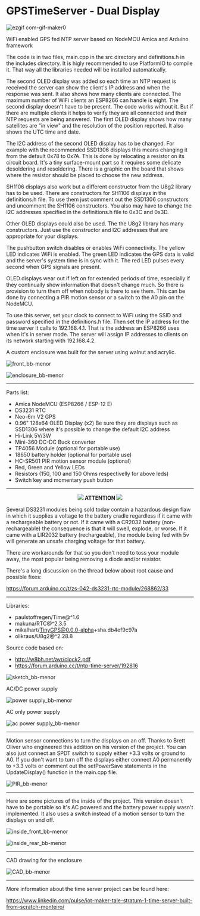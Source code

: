 # GPSTimeServer - Dual Display

![ezgif com-gif-maker0](https://user-images.githubusercontent.com/38574378/117382664-69117f00-aeb5-11eb-818f-4dcee22dbfc9.gif)

WiFi enabled GPS fed NTP server based on NodeMCU Amica and Arduino framework

The code is in two files, main.cpp in the src directory and definitions.h in the includes directory. 
It is higly recommended to use PlatformIO to compile it. That way all the libraries needed will be 
installed automatically. 

The second OLED display was added so each time an NTP request is received the server can show 
the client's IP address and when the response was sent. It also shows how many clients are connected. 
The maximum number of WiFi clients an ESP8266 can handle is eight. The second display doesn't have to be 
present. The code works without it. But if there are multiple clients it helps to verify they are all
connected and their NTP requests are being answered. The first OLED display shows how many satellites 
are "in view" and the resolution of the position reported. It also shows the UTC time and date.

The I2C address of the second OLED display has to be changed. For example with the recommended SSD1306 
displays this means changing it from the default 0x78 to 0x7A. This is done by relocating a resistor 
on its circuit board. It's a tiny surface-mount part so it requires some delicate desoldering and 
resoldering. There is a graphic on the board that shows where the resistor should be placed to choose 
the new address.

SH1106 displays also work but a different constructor from the U8g2 library has to be used. There are 
constructors for SH1106 displays in the definitions.h file. To use them just comment out the SSD1306 
constructors and uncomment the SH1106 constructors. You also may have to change the I2C addresses
specified in the definitions.h file to 0x3C and 0x3D.

Other OLED displays could also be used. The the U8g2 library has many constructors. Just use the 
constructor and I2C addresses that are appropriate for your displays.

The pushbutton switch disables or enables WiFi connectivity. The yellow LED indicates WiFi is enabled.
The green LED indicates the GPS data is valid and the server's system time is in sync with it. The red 
LED pulses every second when GPS signals are present. 

OLED displays wear out if left on for extended periods of time, especially if they continually show 
information that doesn't change much. So there is provision to turn them off when nobody is there to see them. 
This can be done by connecting a PIR motion sensor or a switch to the A0 pin on the NodeMCU. 

To use this server, set your clock to connect to WiFi using the SSID and password specified in the 
definitions.h file. Then set the IP address for the time server it calls to 192.168.4.1. That is the 
address an ESP8266 uses when it's in server mode. The server will assign IP addresses to clients on 
its network starting with 192.168.4.2.

A custom enclosure was built for the server using walnut and acrylic. 

![front_bb-menor](https://github.com/Montecri/GPSTimeServer/blob/Dual-Display/images/IMG_2770.jpg)

![enclosure_bb-menor](https://github.com/Montecri/GPSTimeServer/blob/Dual-Display/images/IMG_2849.JPG)

---

Parts list:

- Amica NodeMCU (ESP8266 / ESP-12 E)
- DS3231 RTC
- Neo-6m V2 GPS
- 0.96" 128x64 OLED Display (x2) 
  Be sure they are displays such as SSD1306 where it's possible to change the default I2C address
- Hi-Link 5V/3W
- Mini-360 DC-DC Buck converter
- TP4056 Module (optional for portable use)
- 18650 battery holder (optional for portable use)
- HC-SR501 PIR motion sensor module (optional)
- Red, Green and Yellow LEDs
- Resistors (150, 100 and 150 Ohms respectivelly for above leds)
- Switch key and momentary push button

---

<p align="center"><img src="https://user-images.githubusercontent.com/38574378/132773469-08fb7b59-2f9d-4641-9665-c8d50d3904bc.png"><b>   ATTENTION   </b><img src="https://user-images.githubusercontent.com/38574378/132773469-08fb7b59-2f9d-4641-9665-c8d50d3904bc.png"></p> 

Several DS3231 modules being sold today contain a hazardous design flaw in which it supplies a voltage to the battery cradle regardless if it came with 
a rechargeable battery or not. If it came with a CR2032 battery (non-rechargeable) the consequence is that it will swell, explode, or worse. If it came 
with a LIR2032 battery (rechargeable), the module being fed with 5v will generate an unsafe charging voltage for that battery.

There are workarounds for that so you don't need to toss your module away, the most popular being removing a diode and/or resistor.

There's a long discussion on the thread below about root cause and possible fixes:

https://forum.arduino.cc/t/zs-042-ds3231-rtc-module/268862/33

---

Libraries:

-	paulstoffregen/Time@^1.6
-	makuna/RTC@^2.3.5
-	mikalhart/TinyGPS@0.0.0-alpha+sha.db4ef9c97a
-	olikraus/U8g2@^2.28.8

Source code based on:

- http://w8bh.net/avr/clock2.pdf
- https://forum.arduino.cc/t/ntp-time-server/192816

![sketch_bb-menor](https://github.com/Montecri/GPSTimeServer/blob/Dual-Display/images/DualDisplay.png)

AC/DC power supply

![power supply_bb-menor](https://user-images.githubusercontent.com/38574378/117375897-6a877b00-aea6-11eb-8022-d2b06e11bd37.png)

AC only power supply

![ac power supply_bb-menor](https://github.com/Montecri/GPSTimeServer/blob/Dual-Display/images/Power.png)

---

Motion sensor connections to turn the displays on an off. Thanks to Brett Oliver who engineered this addition on his version
of the project. You can also just connect an SPDT switch to supply either +3.3 volts or ground to A0. If you don't want to 
turn off the displays either connect A0 permanently to +3.3 volts or comment out the setPowerSave statements in the UpdateDisplay() 
function in the main.cpp file.

![PIR_bb-menor](https://github.com/Montecri/GPSTimeServer/blob/Dual-Display/images/PIR.png)

---

Here are some pictures of the inside of the project. This version doesn't have to be portable so it's AC powered and
the battery power supply wasn't implemented. It also uses a switch instead of a motion sensor to turn the displays on and off.

![inside_front_bb-menor](https://github.com/Montecri/GPSTimeServer/blob/Dual-Display/images/IMG_2767.JPG)

![inside_rear_bb-menor](https://github.com/Montecri/GPSTimeServer/blob/Dual-Display/images/IMG_2771.JPG)

---

CAD drawing for the enclosure

![CAD_bb-menor](https://github.com/Montecri/GPSTimeServer/blob/Dual-Display/images/Enclosure.PNG)

---

More information about the time server project can be found here:

https://www.linkedin.com/pulse/iot-maker-tale-stratum-1-time-server-built-from-scratch-monteiro/
